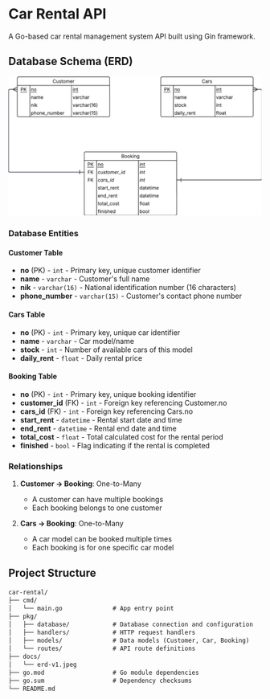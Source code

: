 # Car Rental API

A Go-based car rental management system API built using Gin framework.

## Database Schema (ERD)

![erd-v1.jpeg](docs/erd-v1.jpeg)

### Database Entities

#### Customer Table
- **no** (PK) - `int` - Primary key, unique customer identifier
- **name** - `varchar` - Customer's full name
- **nik** - `varchar(16)` - National identification number (16 characters)
- **phone_number** - `varchar(15)` - Customer's contact phone number

#### Cars Table
- **no** (PK) - `int` - Primary key, unique car identifier
- **name** - `varchar` - Car model/name
- **stock** - `int` - Number of available cars of this model
- **daily_rent** - `float` - Daily rental price

#### Booking Table
- **no** (PK) - `int` - Primary key, unique booking identifier
- **customer_id** (FK) - `int` - Foreign key referencing Customer.no
- **cars_id** (FK) - `int` - Foreign key referencing Cars.no
- **start_rent** - `datetime` - Rental start date and time
- **end_rent** - `datetime` - Rental end date and time
- **total_cost** - `float` - Total calculated cost for the rental period
- **finished** - `bool` - Flag indicating if the rental is completed

### Relationships

1. **Customer → Booking**: One-to-Many
   - A customer can have multiple bookings
   - Each booking belongs to one customer

2. **Cars → Booking**: One-to-Many
   - A car model can be booked multiple times
   - Each booking is for one specific car model

## Project Structure

```
car-rental/
├── cmd/
│   └── main.go              # App entry point
├── pkg/
│   ├── database/            # Database connection and configuration
│   ├── handlers/            # HTTP request handlers
│   ├── models/              # Data models (Customer, Car, Booking)
│   └── routes/              # API route definitions
├── docs/
│   └── erd-v1.jpeg
├── go.mod                   # Go module dependencies
├── go.sum                   # Dependency checksums
└── README.md 
```